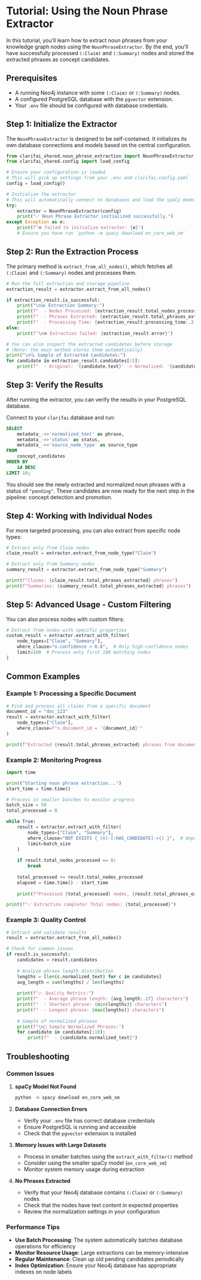 # Tutorial: Using the Noun Phrase Extractor

In this tutorial, you'll learn how to extract noun phrases from your knowledge graph nodes using the `NounPhraseExtractor`. By the end, you'll have successfully processed `(:Claim)` and `(:Summary)` nodes and stored the extracted phrases as concept candidates.

## Prerequisites

- A running Neo4j instance with some `(:Claim)` or `(:Summary)` nodes.
- A configured PostgreSQL database with the `pgvector` extension.
- Your `.env` file should be configured with database credentials.

## Step 1: Initialize the Extractor

The `NounPhraseExtractor` is designed to be self-contained. It initializes its own database connections and models based on the central configuration.

```python
from clarifai_shared.noun_phrase_extraction import NounPhraseExtractor
from clarifai_shared.config import load_config

# Ensure your configuration is loaded
# This will pick up settings from your .env and clarifai.config.yaml
config = load_config()

# Initialize the extractor
# This will automatically connect to databases and load the spaCy model.
try:
    extractor = NounPhraseExtractor(config)
    print("✅ Noun Phrase Extractor initialized successfully.")
except Exception as e:
    print(f"❌ Failed to initialize extractor: {e}")
    # Ensure you have run 'python -m spacy download en_core_web_sm'
```

## Step 2: Run the Extraction Process

The primary method is `extract_from_all_nodes()`, which fetches all `(:Claim)` and `(:Summary)` nodes and processes them.

```python
# Run the full extraction and storage pipeline
extraction_result = extractor.extract_from_all_nodes()

if extraction_result.is_successful:
    print("\n📊 Extraction Summary:")
    print(f"  - Nodes Processed: {extraction_result.total_nodes_processed}")
    print(f"  - Phrases Extracted: {extraction_result.total_phrases_extracted}")
    print(f"  - Processing Time: {extraction_result.processing_time:.2f} seconds")
else:
    print(f"\n❌ Extraction failed: {extraction_result.error}")

# You can also inspect the extracted candidates before storage
# (Note: the main method stores them automatically)
print("\n🔍 Sample of Extracted Candidates:")
for candidate in extraction_result.candidates[:5]:
    print(f"  - Original: '{candidate.text}' -> Normalized: '{candidate.normalized_text}' (from {candidate.source_node_type} {candidate.source_node_id})")
```

## Step 3: Verify the Results

After running the extractor, you can verify the results in your PostgreSQL database.

Connect to your `clarifai` database and run:
```sql
SELECT
    metadata_->>'normalized_text' as phrase,
    metadata_->>'status' as status,
    metadata_->>'source_node_type' as source_type
FROM
    concept_candidates
ORDER BY
    id DESC
LIMIT 10;
```

You should see the newly extracted and normalized noun phrases with a status of `"pending"`. These candidates are now ready for the next step in the pipeline: concept detection and promotion.

## Step 4: Working with Individual Nodes

For more targeted processing, you can also extract from specific node types:

```python
# Extract only from Claim nodes
claim_result = extractor.extract_from_node_type("Claim")

# Extract only from Summary nodes  
summary_result = extractor.extract_from_node_type("Summary")

print(f"Claims: {claim_result.total_phrases_extracted} phrases")
print(f"Summaries: {summary_result.total_phrases_extracted} phrases")
```

## Step 5: Advanced Usage - Custom Filtering

You can also process nodes with custom filters:

```python
# Extract from nodes with specific properties
custom_result = extractor.extract_with_filter(
    node_types=["Claim", "Summary"],
    where_clause="n.confidence > 0.8",  # Only high-confidence nodes
    limit=100  # Process only first 100 matching nodes
)
```

## Common Examples

### Example 1: Processing a Specific Document

```python
# Find and process all claims from a specific document
document_id = "doc_123"
result = extractor.extract_with_filter(
    node_types=["Claim"],
    where_clause=f"n.document_id = '{document_id}'"
)

print(f"Extracted {result.total_phrases_extracted} phrases from document {document_id}")
```

### Example 2: Monitoring Progress

```python
import time

print("Starting noun phrase extraction...")
start_time = time.time()

# Process in smaller batches to monitor progress
batch_size = 50
total_processed = 0

while True:
    result = extractor.extract_with_filter(
        node_types=["Claim", "Summary"],
        where_clause="NOT EXISTS { (n)-[:HAS_CANDIDATE]->() }",  # Unprocessed nodes
        limit=batch_size
    )
    
    if result.total_nodes_processed == 0:
        break
        
    total_processed += result.total_nodes_processed
    elapsed = time.time() - start_time
    
    print(f"Processed {total_processed} nodes, {result.total_phrases_extracted} phrases in {elapsed:.1f}s")

print(f"✅ Extraction complete! Total nodes: {total_processed}")
```

### Example 3: Quality Control

```python
# Extract and validate results
result = extractor.extract_from_all_nodes()

# Check for common issues
if result.is_successful:
    candidates = result.candidates
    
    # Analyze phrase length distribution
    lengths = [len(c.normalized_text) for c in candidates]
    avg_length = sum(lengths) / len(lengths)
    
    print(f"📈 Quality Metrics:")
    print(f"  - Average phrase length: {avg_length:.1f} characters")
    print(f"  - Shortest phrase: {min(lengths)} characters")
    print(f"  - Longest phrase: {max(lengths)} characters")
    
    # Sample of normalized phrases
    print(f"\n📝 Sample Normalized Phrases:")
    for candidate in candidates[:10]:
        print(f"  - {candidate.normalized_text}")
```

## Troubleshooting

### Common Issues

1. **spaCy Model Not Found**
   ```bash
   python -m spacy download en_core_web_sm
   ```

2. **Database Connection Errors**
   - Verify your `.env` file has correct database credentials
   - Ensure PostgreSQL is running and accessible
   - Check that the `pgvector` extension is installed

3. **Memory Issues with Large Datasets**
   - Process in smaller batches using the `extract_with_filter()` method
   - Consider using the smaller spaCy model (`en_core_web_sm`)
   - Monitor system memory usage during extraction

4. **No Phrases Extracted**
   - Verify that your Neo4j database contains `(:Claim)` or `(:Summary)` nodes
   - Check that the nodes have text content in expected properties
   - Review the normalization settings in your configuration

### Performance Tips

- **Use Batch Processing**: The system automatically batches database operations for efficiency
- **Monitor Resource Usage**: Large extractions can be memory-intensive
- **Regular Maintenance**: Clean up old pending candidates periodically
- **Index Optimization**: Ensure your Neo4j database has appropriate indexes on node labels